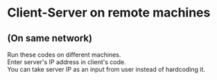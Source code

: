 # Client-Server on remote machines
## (On same network)

Run these codes on different machines.  
Enter server's IP address in client's code.  
You can take server IP as an input from user instead of hardcoding it.
